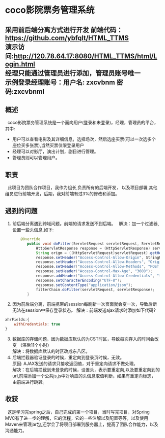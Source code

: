 # coco影院票务管理系统   
采用前后端分离方式进行开发
前端代码：https://github.com/ybfqlt/HTML_TTMS     
演示访问:http://120.78.64.17:8080/HTML_TTMS/html/Login.html     
经理只能通过管理员进行添加，管理员账号唯一   
示例登录经理账号：用户名: zxcvbnm 密码:zxcvbnml  
---  
## 概述
&#160;&#160;coco影院票务管理系统是一个面向用户(登录和未登录)，经理，管理员的平台，其中:   
- 用户可以查看电影及其详细信息，选择场次，然后选座买票(可以一次选多个座位买多张票),当然买票仅限登录用户  
- 经理可以对影厅，演出计划，剧目进行管理。  
- 管理员则可以管理用户。 
## 职责
&#160;&#160;此项目为团队合作项目，我作为组长,负责所有的后端开发， 以及项目部署,其他组员进行前端开发，后期，我对前端有过3%的修改和添加。


## 遇到的问题
1. 前后端分离遇到跨域问题，前端的请求发送不到后端。　
解决：加一个过滤器,设置一些头信息,如下:
```java
       @Override
          public void doFilter(ServletRequest servletRequest, ServletResponse servletResponse, FilterChain filterChain) throws IOException, ServletException {
              HttpServletResponse response = (HttpServletResponse) servletResponse;
              String orign = ((HttpServletRequest)servletRequest).getHeader("Origin");
              response.setHeader("Access-Control-Allow-Origin", StringUtils.isEmpty(orign)?"*":orign);
              response.setHeader("Access-Control-Allow-Headers", "Origin, X-Requested-With, Content-Type, Accept, If-Modified-Since");
              response.setHeader("Access-Control-Allow-Methods", "POST, GET, OPTIONS, DELETE");
              response.setHeader("Access-Control-Max-Age", "3600");
              response.addHeader("Access-Control-Allow-Credentials", "true");
              response.setCharacterEncoding("UTF-8");
              response.setContentType("application/json");
              filterChain.doFilter(servletRequest, servletResponse);
          }
```
  
2. 因为前后端分离，前端携带的session每刷新一次页面就会变一次，导致后断无法在session中保存登录状态。
解决：前端发送ajax请求时添加如下代码?
```js
xhrFields:{
    withCredentials: true
}
``` 
3. 数据库的存储问题，因为数据库默认的为CST时区，导致每次存入的时间会改变 （滞后11个小时）    
解决：将数据库默认的时区改成东八区。        
4. 后端拦截器验证登录的时候，重定向到登录页时候，无效。   
原因: AJAX发送的请求只接收返回值，对于重定向请求不做处理。　　　  
解决：在后端拦截到未登录的时候，设置头，表示要重定向,以及要重定向到的url,前端添加一个公共js,js中对响应的头信息取值判断，如果有重定向标志，由前端进行跳转。


## 收获
&#160;&#160;这是学习完spring之后，自己完成的第一个项目，当时写完项目，对Spring MVC有了进一步的理解，它的流程，它的一些注解以及配置等等，以及使用Maven来管理jar包,还学会了将项目部署到服务器上，提高了团队合作能力，以及沟通能力。